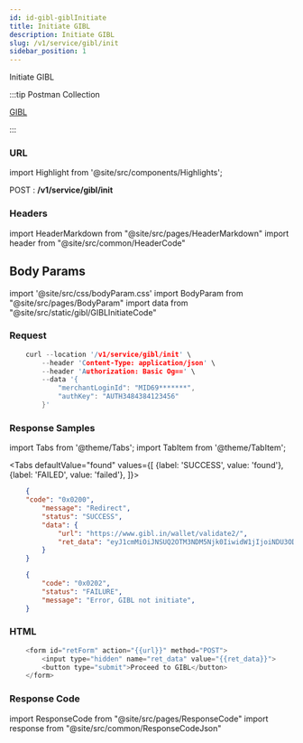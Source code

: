 ```yaml
---
id: id-gibl-giblInitiate
title: Initiate GIBL
description: Initiate GIBL
slug: /v1/service/gibl/init
sidebar_position: 1
---
```


Initiate GIBL

:::tip Postman Collection

<a href="https://www.google.com" target="_blank">GIBL</a>

:::

### URL

import Highlight from '@site/src/components/Highlights';

<Highlight className="post">POST</Highlight> : <strong>/v1/service/gibl/init</strong>

### Headers

import HeaderMarkdown from "@site/src/pages/HeaderMarkdown"
import header from "@site/src/common/HeaderCode"

<HeaderMarkdown data={header}/>

## Body Params

import '@site/src/css/bodyParam.css'
import BodyParam from "@site/src/pages/BodyParam"
import data from "@site/src/static/gibl/GIBLInitiateCode"

<BodyParam data={data}/>

### Request

```c title="Example Request"
    curl --location '/v1/service/gibl/init' \
        --header 'Content-Type: application/json' \
        --header 'Authorization: Basic Og==' \
        --data '{
            "merchantLoginId": "MID69*******",
            "authKey": "AUTH3484384123456"
        }'
```

### Response Samples

import Tabs from '@theme/Tabs';
import TabItem from '@theme/TabItem';

<Tabs
    defaultValue="found"
    values={[
        {label: 'SUCCESS', value: 'found'},
        {label: 'FAILED', value: 'failed'},
    ]}>

<TabItem value="found">

```json
    {
    "code": "0x0200",
        "message": "Redirect",
        "status": "SUCCESS",
        "data": {
            "url": "https://www.gibl.in/wallet/validate2/",
            "ret_data": "eyJ1cmMiOiJNSUQ2OTM3NDM5Njk0IiwidW1jIjoiNDU3ODE5IiwiYWsiOm51bGwsImZuYW1lIjoiQW5pbCIsImxuYW1lIjpudWxsLCJlbWFpbCI6Imt1bWFyZ2xjaUBnbWFpbC5jb20iLCJwaG5vIjo5NjUxODA3OTg2LCJwaW4iOjIyNDIwNH0="
        }
    }
```

</TabItem>

<TabItem value="failed">

```json
    {
        "code": "0x0202",
        "status": "FAILURE",
        "message": "Error, GIBL not initiate",
    }
```

</TabItem>
</Tabs>

### HTML

```c title="Example HTML"
    <form id="retForm" action="{{url}}" method="POST">
        <input type="hidden" name="ret_data" value="{{ret_data}}">
        <button type="submit">Proceed to GIBL</button>
    </form>
```

### Response Code

import ResponseCode from "@site/src/pages/ResponseCode"
import response from "@site/src/common/ResponseCodeJson"

<ResponseCode data={response}/>
